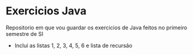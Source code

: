 # Exercicios Java
Repositorio em que vou guardar os exercicios de Java feitos no primeiro semestre de SI 
- Inclui as listas 1, 2, 3, 4, 5, 6 e lista de recursão
